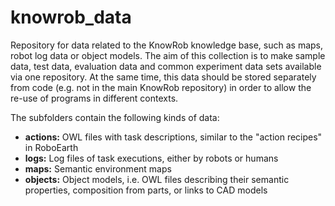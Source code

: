 knowrob_data
============

Repository for data related to the KnowRob knowledge base, such as maps,
robot log data or object models. The aim of this collection is to make sample
data, test data, evaluation data and common experiment data sets available
via one repository. At the same time, this data should be stored separately
from code (e.g. not in the main KnowRob repository) in order to allow the
re-use of programs in different contexts.

The subfolders contain the following kinds of data:
* **actions:** OWL files with task descriptions, similar to the "action recipes" in RoboEarth
* **logs:** Log files of task executions, either by robots or humans
* **maps:** Semantic environment maps
* **objects:** Object models, i.e. OWL files describing their semantic properties, composition from parts, or links to CAD models


